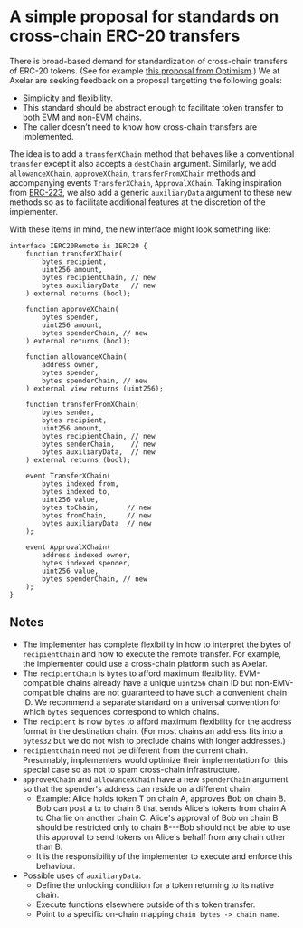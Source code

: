 # A simple proposal for standards on cross-chain ERC-20 transfers

There is broad-based demand for standardization of cross-chain transfers of ERC-20 tokens. (See for example [this proposal from Optimism](https://ethereum-magicians.org/t/outlining-a-standard-interface-for-cross-domain-erc20-transfers/6151).) We at Axelar are seeking feedback on a proposal targetting the following goals:

- Simplicity and flexibility.
- This standard should be abstract enough to facilitate token transfer to both EVM and non-EVM chains.
- The caller doesn’t need to know how cross-chain transfers are implemented.

The idea is to add a `transferXChain` method that behaves like a conventional `transfer` except it also accepts a `destChain` argument. Similarly, we add `allowanceXChain`, `approveXChain`, `transferFromXChain` methods and accompanying events `TransferXChain`, `ApprovalXChain`. Taking inspiration from [ERC-223](https://github.com/ethereum/EIPs/issues/223), we also add a generic `auxiliaryData` argument to these new methods so as to facilitate additional features at the discretion of the implementer.

With these items in mind, the new interface might look something like:

```solidity
interface IERC20Remote is IERC20 {
    function transferXChain(
        bytes recipient,
        uint256 amount,
        bytes recipientChain, // new
        bytes auxiliaryData   // new
    ) external returns (bool);

    function approveXChain(
        bytes spender,
        uint256 amount,
        bytes spenderChain, // new
    ) external returns (bool);

    function allowanceXChain(
        address owner,
        bytes spender,
        bytes spenderChain, // new
    ) external view returns (uint256);

    function transferFromXChain(
        bytes sender,
        bytes recipient,
        uint256 amount,
        bytes recipientChain, // new
        bytes senderChain,    // new
        bytes auxiliaryData,  // new
    ) external returns (bool);

    event TransferXChain(
        bytes indexed from,
        bytes indexed to,
        uint256 value,
        bytes toChain,       // new
        bytes fromChain,     // new
        bytes auxiliaryData  // new
    );

    event ApprovalXChain(
        address indexed owner,
        bytes indexed spender,
        uint256 value,
        bytes spenderChain, // new
    );
}
```

## Notes

- The implementer has complete flexibility in how to interpret the bytes of `recipientChain` and how to execute the remote transfer. For example, the implementer could use a cross-chain platform such as Axelar.
- The `recipientChain` is `bytes` to afford maximum flexibility. EVM-compatible chains already have a unique `uint256` chain ID but non-EMV-compatible chains are not guaranteed to have such a convenient chain ID. We recommend a separate standard on a universal convention for which `bytes` sequences correspond to which chains.
- The `recipient` is now `bytes` to afford maximum flexibility for the address format in the destination chain. (For most chains an address fits into a `bytes32` but we do not wish to preclude chains with longer addresses.)
- `recipientChain` need not be different from the current chain. Presumably, implementers would optimize their implementation for this special case so as not to spam cross-chain infrastructure.
- `approveXChain` and `allowanceXChain` have a new `spenderChain` argument so that the spender's address can reside on a different chain.
  - Example: Alice holds token T on chain A, approves Bob on chain B. Bob can post a tx to chain B that sends Alice's tokens from chain A to Charlie on another chain C. Alice's approval of Bob on chain B should be restricted only to chain B---Bob should not be able to use this approval to send tokens on Alice's behalf from any chain other than B.
  - It is the responsibility of the implementer to execute and enforce this behaviour.
- Possible uses of `auxiliaryData`:
  - Define the unlocking condition for a token returning to its native chain.
  - Execute functions elsewhere outside of this token transfer.
  - Point to a specific on-chain mapping `chain bytes -> chain name`.
